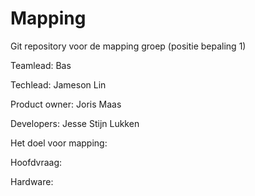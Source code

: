 # Mapping
Git repository voor de mapping groep (positie bepaling 1)

Teamlead: 
Bas

Techlead: 
Jameson Lin

Product owner: 
Joris Maas

Developers:
Jesse
Stijn Lukken



Het doel voor mapping:


Hoofdvraag:



Hardware:



